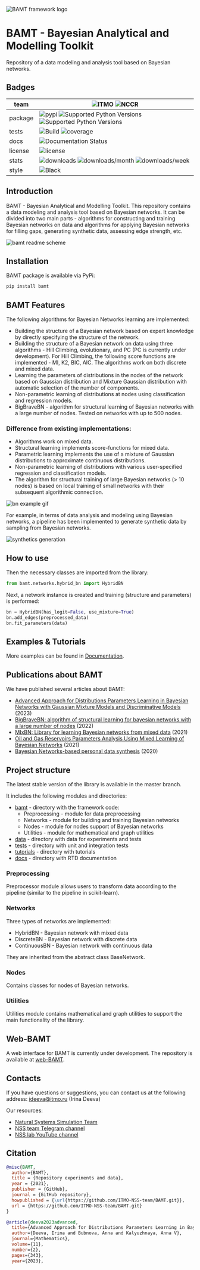 ![BAMT framework logo](docs/images/BAMT_white_bg.png)

# BAMT - Bayesian Analytical and Modelling Toolkit

Repository of a data modeling and analysis tool based on Bayesian networks.

## Badges

| team       | ![ITMO](https://raw.githubusercontent.com/ITMO-NSS-team/open-source-ops/cd771018e80e9164f7b661bd2191061ab58f94de/badges/ITMO_badge.svg) ![NCCR](https://raw.githubusercontent.com/ITMO-NSS-team/open-source-ops/cd771018e80e9164f7b661bd2191061ab58f94de/badges/NCCR_badge.svg) |
|------------|-----------------------------------------------------------------------------------------------------------------------------------------------------------------------------------------------------------------------------------------------------|
| package    | ![pypi](https://badge.fury.io/py/bamt.svg) ![Supported Python Versions](https://img.shields.io/badge/python_3.9-passing-success) ![Supported Python Versions](https://img.shields.io/badge/python_3.10-passing-success)                             |
| tests      | ![Build](https://github.com/ITMO-NSS-team/BAMT/actions/workflows/bamtcodecov.yml/badge.svg) ![coverage](https://codecov.io/github/aimclub/BAMT/branch/master/graph/badge.svg?token=fA4qsxGqTC)                                                   |
| docs       | ![Documentation Status](https://readthedocs.org/projects/bamt/badge/?version=latest)                                                                                                                                                              |
| license    | ![license](https://img.shields.io/github/license/ITMO-NSS-team/BAMT)                                                                                                                                                                              |
| stats      | ![downloads](https://static.pepy.tech/personalized-badge/bamt?period=total&units=international_system&left_color=grey&right_color=blue&left_text=downloads) ![downloads/month](https://static.pepy.tech/personalized-badge/bamt?period=month&units=international_system&left_color=grey&right_color=blue&left_text=downloads/month) ![downloads/week](https://static.pepy.tech/personalized-badge/bamt?period=week&units=international_system&left_color=grey&right_color=blue&left_text=downloads/week) |
| style      | ![Black](https://img.shields.io/badge/code%20style-black-000000.svg)                                                                                                                                                                               |

## Introduction

BAMT - Bayesian Analytical and Modelling Toolkit. This repository contains a data modeling and analysis tool based on Bayesian networks. It can be divided into two main parts - algorithms for constructing and training Bayesian networks on data and algorithms for applying Bayesian networks for filling gaps, generating synthetic data, assessing edge strength, etc.

![bamt readme scheme](docs/images/bamt_readme_scheme.png)

## Installation

BAMT package is available via PyPi:

```bash
pip install bamt
```

## BAMT Features

The following algorithms for Bayesian Networks learning are implemented:

- Building the structure of a Bayesian network based on expert knowledge by directly specifying the structure of the network.
- Building the structure of a Bayesian network on data using three algorithms - Hill Climbing, evolutionary, and PC (PC is currently under development). For Hill Climbing, the following score functions are implemented - MI, K2, BIC, AIC. The algorithms work on both discrete and mixed data.
- Learning the parameters of distributions in the nodes of the network based on Gaussian distribution and Mixture Gaussian distribution with automatic selection of the number of components.
- Non-parametric learning of distributions at nodes using classification and regression models.
- BigBraveBN - algorithm for structural learning of Bayesian networks with a large number of nodes. Tested on networks with up to 500 nodes.

### Difference from existing implementations:

- Algorithms work on mixed data.
- Structural learning implements score-functions for mixed data.
- Parametric learning implements the use of a mixture of Gaussian distributions to approximate continuous distributions.
- Non-parametric learning of distributions with various user-specified regression and classification models.
- The algorithm for structural training of large Bayesian networks (> 10 nodes) is based on local training of small networks with their subsequent algorithmic connection.

![bn example gif](img/BN_gif.gif)

For example, in terms of data analysis and modeling using Bayesian networks, a pipeline has been implemented to generate synthetic data by sampling from Bayesian networks.

![synthetics generation](img/synth_gen.png)

## How to use

Then the necessary classes are imported from the library:

```python
from bamt.networks.hybrid_bn import HybridBN
```

Next, a network instance is created and training (structure and parameters) is performed:

```python
bn = HybridBN(has_logit=False, use_mixture=True)
bn.add_edges(preprocessed_data)
bn.fit_parameters(data)
```

## Examples & Tutorials

More examples can be found in [Documentation](https://bamt.readthedocs.io/en/latest/examples/learn_save.html).

## Publications about BAMT

We have published several articles about BAMT:

- [Advanced Approach for Distributions Parameters Learning in Bayesian Networks with Gaussian Mixture Models and Discriminative Models](https://www.mdpi.com/2227-7390/11/2/343) (2023)
- [BigBraveBN: algorithm of structural learning for bayesian networks with a large number of nodes](https://www.sciencedirect.com/science/article/pii/S1877050922016945) (2022)
- [MIxBN: Library for learning Bayesian networks from mixed data](https://www.sciencedirect.com/science/article/pii/S1877050921020925) (2021)
- [Oil and Gas Reservoirs Parameters Analysis Using Mixed Learning of Bayesian Networks](https://link.springer.com/chapter/10.1007/978-3-030-77961-0_33) (2021)
- [Bayesian Networks-based personal data synthesis](https://dl.acm.org/doi/abs/10.1145/3411170.3411243) (2020)

## Project structure

The latest stable version of the library is available in the master branch.

It includes the following modules and directories:

- [bamt](https://github.com/ITMO-NSS-team/BAMT/tree/master/bamt) - directory with the framework code:
    - Preprocessing - module for data preprocessing
    - Networks - module for building and training Bayesian networks
    - Nodes - module for nodes support of Bayesian networks
    - Utilities - module for mathematical and graph utilities
- [data](https://github.com/ITMO-NSS-team/BAMT/tree/master/data) - directory with data for experiments and tests
- [tests](https://github.com/ITMO-NSS-team/BAMT/tree/master/tests) - directory with unit and integration tests
- [tutorials](https://github.com/ITMO-NSS-team/BAMT/tree/master/tutorials) - directory with tutorials
- [docs](https://github.com/ITMO-NSS-team/BAMT/tree/master/docs) - directory with RTD documentation

### Preprocessing

Preprocessor module allows users to transform data according to the pipeline (similar to the pipeline in scikit-learn).

### Networks

Three types of networks are implemented:

- HybridBN - Bayesian network with mixed data
- DiscreteBN - Bayesian network with discrete data
- ContinuousBN - Bayesian network with continuous data

They are inherited from the abstract class BaseNetwork.

### Nodes

Contains classes for nodes of Bayesian networks.

### Utilities

Utilities module contains mathematical and graph utilities to support the main functionality of the library.

## Web-BAMT

A web interface for BAMT is currently under development. The repository is available at [web-BAMT](https://github.com/aimclub/Web-BAMT).

## Contacts

If you have questions or suggestions, you can contact us at the following address: ideeva@itmo.ru (Irina Deeva)

Our resources:

- [Natural Systems Simulation Team](https://itmo-nss-team.github.io/)
- [NSS team Telegram channel](https://t.me/NSS_group)
- [NSS lab YouTube channel](https://www.youtube.com/@nsslab/videos)

## Citation

```bibtex
@misc{BAMT,
  author={BAMT},
  title = {Repository experiments and data},
  year = {2021},
  publisher = {GitHub},
  journal = {GitHub repository},
  howpublished = {\url{https://github.com/ITMO-NSS-team/BAMT.git}},
  url = {https://github.com/ITMO-NSS-team/BAMT.git}
}

@article{deeva2023advanced,
  title={Advanced Approach for Distributions Parameters Learning in Bayesian Networks with Gaussian Mixture Models and Discriminative Models},
  author={Deeva, Irina and Bubnova, Anna and Kalyuzhnaya, Anna V},
  journal={Mathematics},
  volume={11},
  number={2},
  pages={343},
  year={2023},
```
